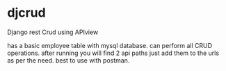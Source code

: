 # djcrud
Django rest Crud using APIview

has a basic employee table with mysql database.
can perform all CRUD operations.
after running you will find 2 api paths
just add them to the urls as per the need.
best to use with postman.
